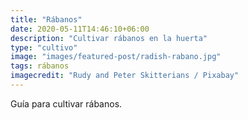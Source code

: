 ```yaml
---
title: "Rábanos"
date: 2020-05-11T14:46:10+06:00
description: "Cultivar rábanos en la huerta"
type: "cultivo"
image: "images/featured-post/radish-rabano.jpg"
tags: rábanos
imagecredit: "Rudy and Peter Skitterians / Pixabay" 
---
```

Guía para cultivar rábanos.